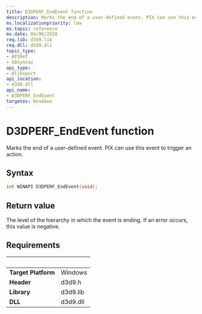 ```yaml
---
title: D3DPERF_EndEvent function
description: Marks the end of a user-defined event. PIX can use this event to trigger an action.
ms.localizationpriority: low
ms.topic: reference
ms.date: 04/06/2020
req.lib: d3d9.lib
req.dll: d3d9.dll
topic_type:
- APIRef
- kbSyntax
api_type:
- DllExport
api_location:
- d3d9.dll
api_name:
- D3DPERF_EndEvent
targetos: Windows
---
```


# D3DPERF_EndEvent function

Marks the end of a user-defined event. PIX can use this event to trigger an action.

## Syntax

```cpp
int WINAPI D3DPERF_EndEvent(void);
```

## Return value

The level of the hierarchy in which the event is ending. If an error occurs, this value is negative.

## Requirements
| &nbsp; | &nbsp; |
| ---- |:---- |
| **Target Platform** | Windows |
| **Header** | d3d9.h |
| **Library** | d3d9.lib |
| **DLL** | d3d9.dll |